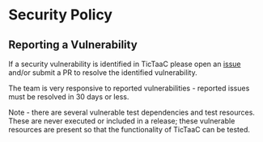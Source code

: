 # Security Policy

## Reporting a Vulnerability

If a security vulnerability is identified in TicTaaC please
open an [issue](https://github.com/rusakovichma/TicTaaC/issues/new/choose)
and/or submit a PR to resolve the identified vulnerability.

The team is very responsive to reported vulnerabilities - reported issues must be resolved in 30 days or less.

Note - there are several vulnerable test dependencies and test resources. These are never executed or included in a release; these vulnerable resources are present so that the functionality of TicTaaC can be tested.